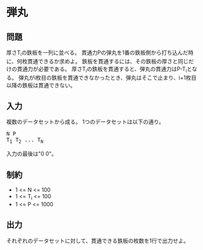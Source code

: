 # 弾丸

## 問題

厚さT<sub>i</sub>の鉄板を一列に並べる。
貫通力Pの弾丸を1番の鉄板側から打ち込んだ時に、何枚貫通できるか求めよ。
鉄板を貫通するには、その鉄板の厚さと同じだけの貫通力が必要である。
厚さT<sub>i</sub>の鉄板を貫通すると、弾丸の貫通力はP-T<sub>i</sub>となる。
弾丸がi枚目の鉄板を貫通できなかったとき、弾丸はそこで止まり、i+1枚目以降の鉄板は貫通できない。

## 入力

複数のデータセットから成る。
1つのデータセットは以下の通り。

<pre>
N P
T<sub>1</sub> T<sub>2</sub> ... T<sub>N</sub> 
</pre>

入力の最後は"0 0"。

## 制約

* 1 <= N <= 100
* 1 <= T<sub>i</sub> <= 100
* 1 <= P <= 1000

## 出力

それぞれのデータセットに対して、貫通できる鉄板の枚数を1行で出力せよ。
